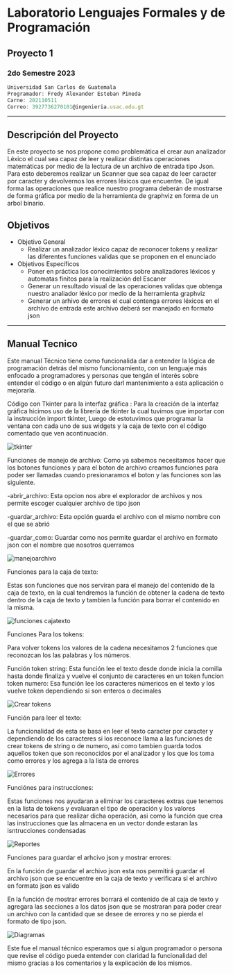 # Laboratorio Lenguajes Formales y de Programación
## Proyecto 1
### 2do Semestre 2023
```js
Universidad San Carlos de Guatemala
Programador: Fredy Alexander Esteban Pineda
Carne: 202110511
Correo: 3927736270101@ingenieria.usac.edu.gt
```
---
## Descripción del Proyecto
En este proyecto se nos propone como problemática el crear aun analizador Léxico 
el cual sea capaz de leer y realizar distintas operaciones matemáticas por medio de la lectura de un archivo de entrada tipo Json. Para esto deberemos realizar un Scanner que sea capaz de leer caracter por caracter y devolvernos los errores léxicos que encuentre. De igual forma las operaciones que realice nuestro programa deberán de mostrarse de forma gráfica por medio de la herramienta de graphviz en forma de un arbol binario. 

## Objetivos
* Objetivo General
    * Realizar un analizador léxico capaz de reconocer tokens y realizar las diferentes funciones validas que se proponen en el enunciado
* Objetivos Específicos
    * Poner en práctica los conocimientos sobre analizadores léxicos y automatas finitos para la realización del Escaner 
    * Generar un resultado visual de las operaciones validas que obtenga nuestro analiador léxico por medio de la herramienta graphviz
    * Generar un arhivo de errores el cual contenga errores léxicos en el archivo de entrada este archivo deberá ser manejado en formato json


---
## Manual Tecnico 
Este manual Técnico tiene como funcionalida dar a entender la lógica de programación detrás del mismo funcionamiento, con un lenguaje más enfocado a programadores y personas que tengán el interés sobre entender el código o en algún futuro darl mantenimiento a esta aplicación o mejorarla. 

Código con Tkinter para la interfaz gráfica :
Para la creación de la interfaz gráfica hicimos uso de la librería de tkinter la cual tuvimos que importar con la instrucción import tkinter, Luego de estotuvimos que programar la ventana con cada uno de sus widgets y la caja de texto con el código comentado que ven acontinuación. 

![tkinter](https://i.ibb.co/zPpfYvR/MT-Interfaz-tkinter.png)

Funciones de manejo de  archivo: 
Como ya sabemos necesitamos hacer que los botones funciones y para el boton de archivo creamos funciones para poder ser llamadas cuando presionaramos el boton y las funciones son las siguiente. 

-abrir_archivo: Esta opcion nos abre el explorador de archivos y nos permite escoger cualquier archivo de tipo json

-guardar_archivo: Esta opción guarda el archivo con el mismo nombre con el que se abrió 

-guardar_como: Guardar como nos permite guardar el archivo en formato json con el nombre que nosotros querramos 
 

![manejoarchivo](https://i.ibb.co/t4RZHf0/MT-Funciones-archivo.png)


Funciones para la caja de texto: 

Estas son funciones que nos serviran para el manejo del contenido de la caja de texto, en la cual tendremos la función de obtener la cadena de texto dentro de la caja de texto y tambien la función para borrar el contenido en la misma. 

![funciones cajatexto](https://i.ibb.co/k1GpLbR/MT-Funciones-caja-texto.png)

Funciones Para los tokens:

Para volver tokens los valores de la cadena necesitamos 2 funciones que reconozcan los las palabras y los números.

Función token string: Esta función lee el texto desde donde inicia la comilla hasta donde finaliza y vuelve el conjunto de caracteres en un token
funcion token numero: Esa función lee los caracteres númericos en el texto y los vuelve token dependiendo si son enteros o decimales 

![Crear tokens](https://i.ibb.co/1YgCP26/MT-Funciones-crear-tokens.png)

Función para leer el texto:

La funcionalidad de esta se basa en leer el texto caracter por caracter y dependiendo de los caracteres si los reconoce llama a las funciones de crear tokens de string o de numero, así como tambien guarda todos aquellos token que son reconocidos por el analizador y los que los toma como errores y los agrega a la lista de errores

![Errores](https://i.ibb.co/Zg8W0QS/MT-Funcione-leertexto.png)

Funciónes para instrucciones:

Estas funciones nos ayudaran a eliminar los caracteres extras que tenemos en la lista de tokens y evaluaran el tipo de operación y los valores necesarios para que realizar dicha operación, asi como la función que crea las instrucciones que las almacena en un vector donde estaran las isntrucciones condensadas

![Reportes](https://i.ibb.co/8sTrxX3/MT-Funcion-crear-instrucciones.png)

Funciones para guardar el arhcivo json y mostrar errores:

En la función de guardar el archivo json esta nos permitirá guardar el archivo json que se encuentre en la caja de texto y verificara si el archivo en formato json es valido 

En la función de mostrar errores borrará el contenido de al caja de texto y agregara las secciones a los datos json que se mostraran para poder crear un archivo con la cantidad que se desee de errores y no se pierda el formato de tipo json. 

![Diagramas](https://i.ibb.co/6WR5bsG/MT-Funcion-guardar-jsonerrores.png)


Este fue el manual técnico esperamos que si algun programador o persona que revise el código pueda entender con claridad la funcionalidad del mismo gracias a los comentarios y la explicación de los mismos. 